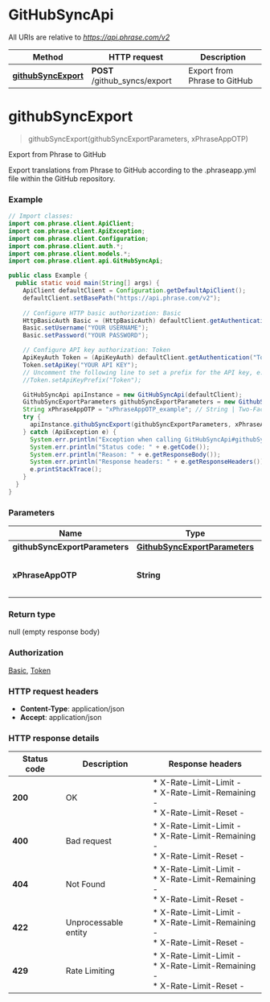 # GitHubSyncApi

All URIs are relative to *https://api.phrase.com/v2*

Method | HTTP request | Description
------------- | ------------- | -------------
[**githubSyncExport**](GitHubSyncApi.md#githubSyncExport) | **POST** /github_syncs/export | Export from Phrase to GitHub


<a name="githubSyncExport"></a>
# **githubSyncExport**
> githubSyncExport(githubSyncExportParameters, xPhraseAppOTP)

Export from Phrase to GitHub

Export translations from Phrase to GitHub according to the .phraseapp.yml file within the GitHub repository.

### Example
```java
// Import classes:
import com.phrase.client.ApiClient;
import com.phrase.client.ApiException;
import com.phrase.client.Configuration;
import com.phrase.client.auth.*;
import com.phrase.client.models.*;
import com.phrase.client.api.GitHubSyncApi;

public class Example {
  public static void main(String[] args) {
    ApiClient defaultClient = Configuration.getDefaultApiClient();
    defaultClient.setBasePath("https://api.phrase.com/v2");
    
    // Configure HTTP basic authorization: Basic
    HttpBasicAuth Basic = (HttpBasicAuth) defaultClient.getAuthentication("Basic");
    Basic.setUsername("YOUR USERNAME");
    Basic.setPassword("YOUR PASSWORD");

    // Configure API key authorization: Token
    ApiKeyAuth Token = (ApiKeyAuth) defaultClient.getAuthentication("Token");
    Token.setApiKey("YOUR API KEY");
    // Uncomment the following line to set a prefix for the API key, e.g. "Token" (defaults to null)
    //Token.setApiKeyPrefix("Token");

    GitHubSyncApi apiInstance = new GitHubSyncApi(defaultClient);
    GithubSyncExportParameters githubSyncExportParameters = new GithubSyncExportParameters(); // GithubSyncExportParameters | 
    String xPhraseAppOTP = "xPhraseAppOTP_example"; // String | Two-Factor-Authentication token (optional)
    try {
      apiInstance.githubSyncExport(githubSyncExportParameters, xPhraseAppOTP);
    } catch (ApiException e) {
      System.err.println("Exception when calling GitHubSyncApi#githubSyncExport");
      System.err.println("Status code: " + e.getCode());
      System.err.println("Reason: " + e.getResponseBody());
      System.err.println("Response headers: " + e.getResponseHeaders());
      e.printStackTrace();
    }
  }
}
```

### Parameters

Name | Type | Description  | Notes
------------- | ------------- | ------------- | -------------
 **githubSyncExportParameters** | [**GithubSyncExportParameters**](GithubSyncExportParameters.md)|  |
 **xPhraseAppOTP** | **String**| Two-Factor-Authentication token (optional) | [optional]

### Return type

null (empty response body)

### Authorization

[Basic](../README.md#Basic), [Token](../README.md#Token)

### HTTP request headers

 - **Content-Type**: application/json
 - **Accept**: application/json

### HTTP response details
| Status code | Description | Response headers |
|-------------|-------------|------------------|
**200** | OK |  * X-Rate-Limit-Limit -  <br>  * X-Rate-Limit-Remaining -  <br>  * X-Rate-Limit-Reset -  <br>  |
**400** | Bad request |  * X-Rate-Limit-Limit -  <br>  * X-Rate-Limit-Remaining -  <br>  * X-Rate-Limit-Reset -  <br>  |
**404** | Not Found |  * X-Rate-Limit-Limit -  <br>  * X-Rate-Limit-Remaining -  <br>  * X-Rate-Limit-Reset -  <br>  |
**422** | Unprocessable entity |  * X-Rate-Limit-Limit -  <br>  * X-Rate-Limit-Remaining -  <br>  * X-Rate-Limit-Reset -  <br>  |
**429** | Rate Limiting |  * X-Rate-Limit-Limit -  <br>  * X-Rate-Limit-Remaining -  <br>  * X-Rate-Limit-Reset -  <br>  |

